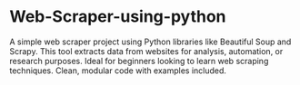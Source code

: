 # Web-Scraper-using-python
A simple web scraper project using Python libraries like Beautiful Soup and Scrapy. This tool extracts data from websites for analysis, automation, or research purposes. Ideal for beginners looking to learn web scraping techniques. Clean, modular code with examples included.
